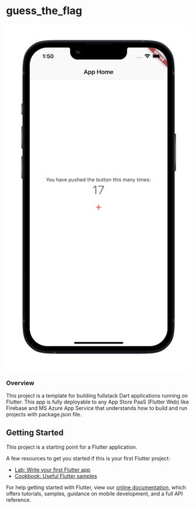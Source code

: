 # guess_the_flag

![Flutter Template](assets/images/flutter_template.png)

### Overview

This project is a template for building fullstack Dart applications running on Flutter. 
This app is fully deployable to any App Store PaaS (Flutter Web) like Firebase and MS 
Azure App Service that understands how to build and run projects with package.json file. 

## Getting Started

This project is a starting point for a Flutter application.

A few resources to get you started if this is your first Flutter project:

- [Lab: Write your first Flutter app](https://flutter.dev/docs/get-started/codelab)
- [Cookbook: Useful Flutter samples](https://flutter.dev/docs/cookbook)

For help getting started with Flutter, view our
[online documentation](https://flutter.dev/docs), which offers tutorials,
samples, guidance on mobile development, and a full API reference.
